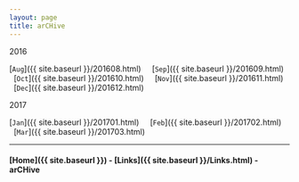 ```yaml
---
layout: page
title: arCHive
---
```




2016

[`Aug`]({{ site.baseurl }}/201608.html) &nbsp; &nbsp;
[`Sep`]({{ site.baseurl }}/201609.html) &nbsp; &nbsp;
[`Oct`]({{ site.baseurl }}/201610.html) &nbsp; &nbsp;
[`Nov`]({{ site.baseurl }}/201611.html) &nbsp; &nbsp;
[`Dec`]({{ site.baseurl }}/201612.html)


2017

[`Jan`]({{ site.baseurl }}/201701.html) &nbsp; &nbsp;
[`Feb`]({{ site.baseurl }}/201702.html) &nbsp; &nbsp;
[`Mar`]({{ site.baseurl }}/201703.html)

---

#### [Home]({{ site.baseurl }}) - [Links]({{ site.baseurl }}/Links.html) - arCHive
